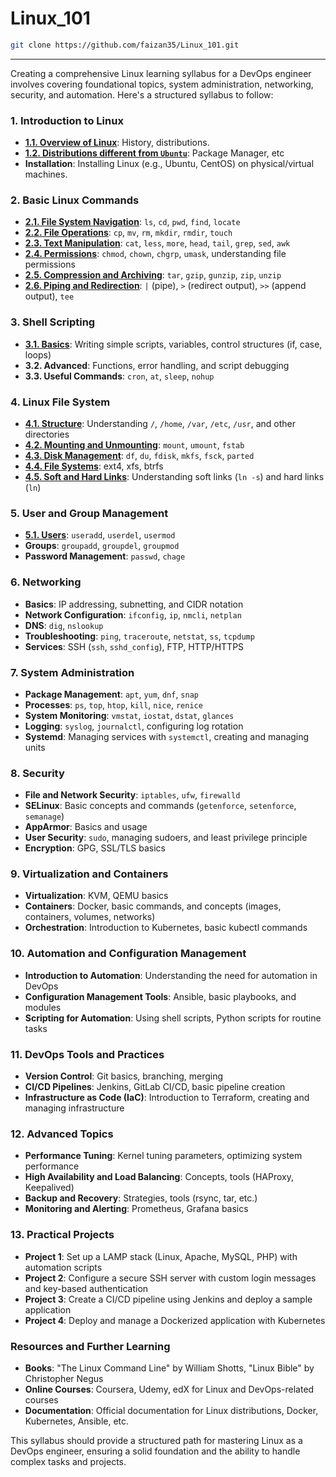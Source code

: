 # Linux_101

```sh
git clone https://github.com/faizan35/Linux_101.git
```

---

Creating a comprehensive Linux learning syllabus for a DevOps engineer involves covering foundational topics, system administration, networking, security, and automation. Here's a structured syllabus to follow:

### **1. Introduction to Linux**

- **[1.1. Overview of Linux](./01-Introduction-to-Linux/1.1-Overview-of-Linux.md)**: History, distributions.
- **[1.2. Distributions different from `Ubuntu`](./01-Introduction-to-Linux/1.2-Distributions-different-from-Ubuntu.md)**: Package Manager, etc
- **Installation**: Installing Linux (e.g., Ubuntu, CentOS) on physical/virtual machines.

### **2. Basic Linux Commands**

- **[2.1. File System Navigation](./02-Basic-Linux-Commands/2.1-File-System-Navigation.md)**: `ls`, `cd`, `pwd`, `find`, `locate`
- **[2.2. File Operations](./02-Basic-Linux-Commands/2.2-File-Operations.md)**: `cp`, `mv`, `rm`, `mkdir`, `rmdir`, `touch`
- **[2.3. Text Manipulation](./02-Basic-Linux-Commands/2.3-Text-Manipulation.md)**: `cat`, `less`, `more`, `head`, `tail`, `grep`, `sed`, `awk`
- **[2.4. Permissions](./02-Basic-Linux-Commands/2.4-Permissions.md)**: `chmod`, `chown`, `chgrp`, `umask`, understanding file permissions
- **[2.5. Compression and Archiving](./02-Basic-Linux-Commands/2.5-Compression-and-Archiving.md)**: `tar`, `gzip`, `gunzip`, `zip`, `unzip`
- **[2.6. Piping and Redirection](./02-Basic-Linux-Commands/2.6-Piping-and-Redirection.md)**: `|` (pipe), `>` (redirect output), `>>` (append output), `tee`

### **3. Shell Scripting**

- **[3.1. Basics](./03-Shell-Scripting/3.1-Basics.md)**: Writing simple scripts, variables, control structures (if, case, loops)
- **3.2. Advanced**: Functions, error handling, and script debugging
- **3.3. Useful Commands**: `cron`, `at`, `sleep`, `nohup`

### **4. Linux File System**

- **[4.1. Structure](./04-Linux-File-System/4.1-Structure.md)**: Understanding `/`, `/home`, `/var`, `/etc`, `/usr`, and other directories
- **[4.2. Mounting and Unmounting](./04-Linux-File-System/4.2-Mounting-and-Unmounting.md)**: `mount`, `umount`, `fstab`
- **[4.3. Disk Management](./04-Linux-File-System/4.3-Disk-Management.md)**: `df`, `du`, `fdisk`, `mkfs`, `fsck`, `parted`
- **[4.4. File Systems](./04-Linux-File-System/4.4-File-Systems.md)**: ext4, xfs, btrfs
- **[4.5. Soft and Hard Links](./04-Linux-File-System/4.5-Soft-and-Hard-Links.md)**: Understanding soft links (`ln -s`) and hard links (`ln`)

### **5. User and Group Management**

- **[5.1. Users](./05-User-Group-Management/5.1-Users.md)**: `useradd`, `userdel`, `usermod`
- **Groups**: `groupadd`, `groupdel`, `groupmod`
- **Password Management**: `passwd`, `chage`

### **6. Networking**

- **Basics**: IP addressing, subnetting, and CIDR notation
- **Network Configuration**: `ifconfig`, `ip`, `nmcli`, `netplan`
- **DNS**: `dig`, `nslookup`
- **Troubleshooting**: `ping`, `traceroute`, `netstat`, `ss`, `tcpdump`
- **Services**: SSH (`ssh`, `sshd_config`), FTP, HTTP/HTTPS

### **7. System Administration**

- **Package Management**: `apt`, `yum`, `dnf`, `snap`
- **Processes**: `ps`, `top`, `htop`, `kill`, `nice`, `renice`
- **System Monitoring**: `vmstat`, `iostat`, `dstat`, `glances`
- **Logging**: `syslog`, `journalctl`, configuring log rotation
- **Systemd**: Managing services with `systemctl`, creating and managing units

### **8. Security**

- **File and Network Security**: `iptables`, `ufw`, `firewalld`
- **SELinux**: Basic concepts and commands (`getenforce`, `setenforce`, `semanage`)
- **AppArmor**: Basics and usage
- **User Security**: `sudo`, managing sudoers, and least privilege principle
- **Encryption**: GPG, SSL/TLS basics

### **9. Virtualization and Containers**

- **Virtualization**: KVM, QEMU basics
- **Containers**: Docker, basic commands, and concepts (images, containers, volumes, networks)
- **Orchestration**: Introduction to Kubernetes, basic kubectl commands

### **10. Automation and Configuration Management**

- **Introduction to Automation**: Understanding the need for automation in DevOps
- **Configuration Management Tools**: Ansible, basic playbooks, and modules
- **Scripting for Automation**: Using shell scripts, Python scripts for routine tasks

### **11. DevOps Tools and Practices**

- **Version Control**: Git basics, branching, merging
- **CI/CD Pipelines**: Jenkins, GitLab CI/CD, basic pipeline creation
- **Infrastructure as Code (IaC)**: Introduction to Terraform, creating and managing infrastructure

### **12. Advanced Topics**

- **Performance Tuning**: Kernel tuning parameters, optimizing system performance
- **High Availability and Load Balancing**: Concepts, tools (HAProxy, Keepalived)
- **Backup and Recovery**: Strategies, tools (rsync, tar, etc.)
- **Monitoring and Alerting**: Prometheus, Grafana basics

### **13. Practical Projects**

- **Project 1**: Set up a LAMP stack (Linux, Apache, MySQL, PHP) with automation scripts
- **Project 2**: Configure a secure SSH server with custom login messages and key-based authentication
- **Project 3**: Create a CI/CD pipeline using Jenkins and deploy a sample application
- **Project 4**: Deploy and manage a Dockerized application with Kubernetes

### **Resources and Further Learning**

- **Books**: "The Linux Command Line" by William Shotts, "Linux Bible" by Christopher Negus
- **Online Courses**: Coursera, Udemy, edX for Linux and DevOps-related courses
- **Documentation**: Official documentation for Linux distributions, Docker, Kubernetes, Ansible, etc.

This syllabus should provide a structured path for mastering Linux as a DevOps engineer, ensuring a solid foundation and the ability to handle complex tasks and projects.
